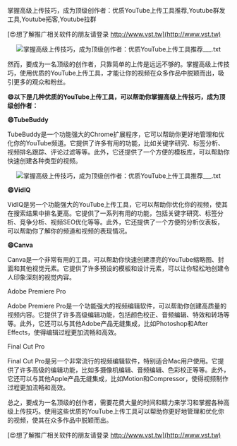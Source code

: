 掌握高级上传技巧，成为顶级创作者：优质YouTube上传工具推荐,Youtube群发工具,Youtube拓客,Youtube拉群

[😍想了解推广相关软件的朋友请登录 http://www.vst.tw](http://www.vst.tw)

 <center><img src="https://vst.tw/MP4/tuiguang/png/8.png" alt="掌握高级上传技巧，成为顶级创作者：优质YouTube上传工具推荐___.txt"></center>

然而，要成为一名顶级的创作者，只靠简单的上传是远远不够的。掌握高级上传技巧，使用优质的YouTube上传工具，才能让你的视频在众多作品中脱颖而出，吸引更多的观众和粉丝。

**😄以下是几种优质的YouTube上传工具，可以帮助你掌握高级上传技巧，成为顶级创作者：**

**😄TubeBuddy**

TubeBuddy是一个功能强大的Chrome扩展程序，它可以帮助你更好地管理和优化你的YouTube频道。它提供了许多有用的功能，比如关键字研究、标签分析、视频排名跟踪、评论过滤等等。此外，它还提供了一个方便的模板库，可以帮助你快速创建各种类型的视频。

 <center><img src="https://vst.tw/MP4/tuiguang/png/2.png" alt="掌握高级上传技巧，成为顶级创作者：优质YouTube上传工具推荐___.txt"></center>

**😄VidIQ**

VidIQ是另一个功能强大的YouTube上传工具，它可以帮助你优化你的视频，使其在搜索结果中排名更高。它提供了一系列有用的功能，包括关键字研究、标签分析、竞争分析、视频SEO优化等等。此外，它还提供了一个方便的分析仪表板，可以帮助你了解你的频道和视频的表现情况。

**😄Canva**

Canva是一个非常有用的工具，可以帮助你快速创建漂亮的YouTube缩略图、封面和其他视觉元素。它提供了许多预设的模板和设计元素，可以让你轻松地创建令人印象深刻的视觉内容。

Adobe Premiere Pro

Adobe Premiere Pro是一个功能强大的视频编辑软件，可以帮助你创建高质量的视频内容。它提供了许多高级编辑功能，包括颜色校正、音频编辑、特效和转场等等。此外，它还可以与其他Adobe产品无缝集成，比如Photoshop和After Effects，使得编辑过程更加流畅和高效。

Final Cut Pro

Final Cut Pro是另一个非常流行的视频编辑软件，特别适合Mac用户使用。它提供了许多高级的编辑功能，比如多摄像机编辑、音频编辑、色彩校正等等。此外，它还可以与其他Apple产品无缝集成，比如Motion和Compressor，使得视频制作过程更加流畅和高效。

总之，要成为一名顶级的创作者，需要花费大量的时间和精力来学习和掌握各种高级上传技巧。使用这些优质的YouTube上传工具可以帮助你更好地管理和优化你的视频，使其在众多作品中脱颖而出。

[😍想了解推广相关软件的朋友请登录 http://www.vst.tw](http://www.vst.tw)



